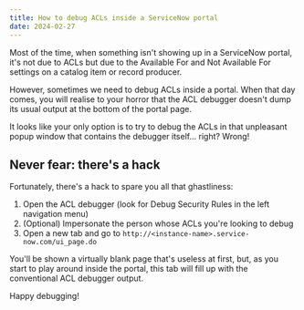 ```yaml
---
title: How to debug ACLs inside a ServiceNow portal
date: 2024-02-27
---
```


Most of the time, when something isn't showing up in a ServiceNow portal, it's not due to ACLs but due to the Available For and Not Available For settings on a catalog item or record producer.

However, sometimes we need to debug ACLs inside a portal. When that day comes, you will realise to your horror that the ACL debugger doesn't dump its usual output at the bottom of the portal page.

It looks like your only option is to try to debug the ACLs in that unpleasant popup window that contains the debugger itself... right? Wrong!

## Never fear: there's a hack

Fortunately, there's a hack to spare you all that ghastliness:

1. Open the ACL debugger (look for Debug Security Rules in the left navigation menu)
2. (Optional) Impersonate the person whose ACLs you're looking to debug
3. Open a new tab and go to `http://<instance-name>.service-now.com/ui_page.do`

You'll be shown a virtually blank page that's useless at first, but, as you start to play around inside the portal, this tab will fill up with the conventional ACL debugger output.

Happy debugging!
